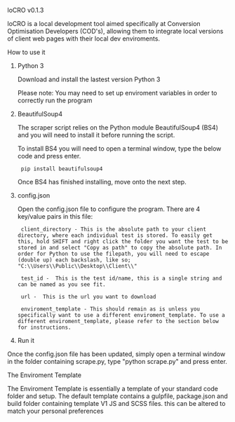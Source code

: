 loCRO v0.1.3

loCRO is a local development tool aimed specifically at Conversion Optimisation Developers (COD's), allowing them to integrate local versions of client web pages with their local dev enviroments.


How to use it

1. Python 3

	Download and install the lastest version Python 3

	Please note: You may need to set up enviroment variables in order to correctly run the program

2. BeautifulSoup4

	The scraper script relies on the Python module BeautifulSoup4 (BS4) and you will need to install it before running the script.

	To install BS4 you will need to open a terminal window, type the below code and press enter.
	
		pip install beautifulsoup4
	
	Once BS4 has finished installing, move onto the next step.
	
3. config.json

	Open the config.json file to configure the program.
	There are 4 key/value pairs in this file:
		
		client_directory - This is the absolute path to your client directory, where each individual test is stored. To easily get this, hold SHIFT and right click the folder you want the test to be stored in and select "Copy as path" to copy the absolute path. In order for Python to use the filepath, you will need to escape (double up) each backslash, like so; "C:\\Users\\Public\\Desktop\\Client\\"
		
		test_id -  This is the test id/name, this is a single string and can be named as you see fit.

		url -  This is the url you want to download

		enviroment_template - This should remain as is unless you specifically want to use a different enviroment_template. To use a different enviroment_template, please refer to the section below for instructions.

4. Run it

Once the config.json file has been updated, simply open a terminal window in the folder containing scrape.py, type "python scrape.py" and press enter.


The Enviroment Template
	
The Enviroment Template is essentially a template of your standard code folder and setup. The default template contains a gulpfile, package.json and build folder containing template V1 JS and SCSS files. this can be altered to match your personal preferences